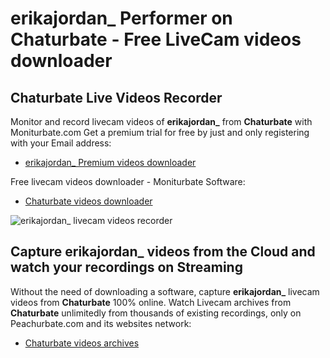 # erikajordan_ Performer on Chaturbate - Free LiveCam videos downloader

## Chaturbate Live Videos Recorder

Monitor and record livecam videos of **erikajordan_** from **Chaturbate** with Moniturbate.com
Get a premium trial for free by just and only registering with your Email address:
* [erikajordan_ Premium videos downloader](https://moniturbate.com/request-demo-licence-key.html)

Free livecam videos downloader - Moniturbate Software:
* [Chaturbate videos downloader](https://moniturbate.com/moniturbate-download-software.html)

![erikajordan_ livecam videos recorder](https://peachurnet.com/templates/moniturbate-software.png)


## Capture erikajordan_ videos from the Cloud and watch your recordings on Streaming

Without the need of downloading a software, capture **erikajordan_** livecam videos from **Chaturbate** 100% online.
Watch Livecam archives from **Chaturbate** unlimitedly from thousands of existing recordings, only on Peachurbate.com and its websites network:
* [Chaturbate videos archives](https://peachurnet.com/)